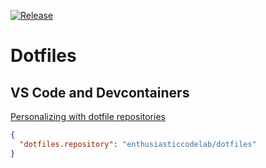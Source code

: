 [![Release](https://github.com/enthusiasticcodelab/dotfiles/actions/workflows/release.yml/badge.svg)](https://github.com/enthusiasticcodelab/dotfiles/actions/workflows/release.yml)

# Dotfiles

## VS Code and Devcontainers

[Personalizing with dotfile repositories]

```json
{
  "dotfiles.repository": "enthusiasticcodelab/dotfiles"
}
```

[Personalizing with dotfile repositories]: https://code.visualstudio.com/docs/devcontainers/containers#_personalizing-with-dotfile-repositories
